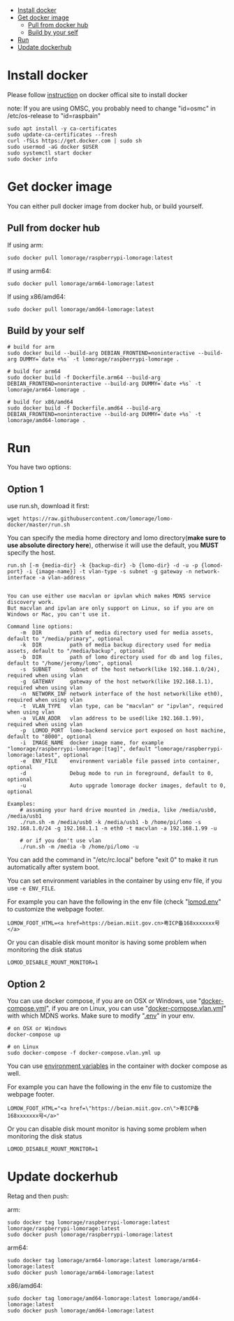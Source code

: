 
- [Install docker](#install-docker)
- [Get docker image](#get-docker-image)
  * [Pull from docker hub](#pull-from-docker-hub)
  * [Build by your self](#build-by-your-self)
- [Run](#run)
- [Update dockerhub](#update-dockerhub)

# Install docker

Please follow [instruction](https://docs.docker.com/engine/install/) on docker offical site to install docker

note: If you are using OMSC, you probably need to change "id=osmc" in /etc/os-release to "id=raspbain"

```
sudo apt install -y ca-certificates
sudo update-ca-certificates --fresh
curl -fSLs https://get.docker.com | sudo sh
sudo usermod -aG docker $USER
sudo systemctl start docker
sudo docker info
```

# Get docker image

You can either pull docker image from docker hub, or build yourself.

## Pull from docker hub

If using arm:

```
sudo docker pull lomorage/raspberrypi-lomorage:latest
```

If using arm64:

```
sudo docker pull lomorage/arm64-lomorage:latest
```

If using x86/amd64:

```
sudo docker pull lomorage/amd64-lomorage:latest
```

## Build by your self

```
# build for arm
sudo docker build --build-arg DEBIAN_FRONTEND=noninteractive --build-arg DUMMY=`date +%s` -t lomorage/raspberrypi-lomorage .

# build for arm64
sudo docker build -f Dockerfile.arm64 --build-arg DEBIAN_FRONTEND=noninteractive --build-arg DUMMY=`date +%s` -t lomorage/arm64-lomorage .

# build for x86/amd64
sudo docker build -f Dockerfile.amd64 --build-arg DEBIAN_FRONTEND=noninteractive --build-arg DUMMY=`date +%s` -t lomorage/amd64-lomorage .
```

# Run

You have two options:

## Option 1

use run.sh, download it first:

```
wget https://raw.githubusercontent.com/lomorage/lomo-docker/master/run.sh
```

You can specify the media home directory and lomo directory(**make sure to use absolute directory here**), otherwise it will use the default, you **MUST** specify the host.

```
run.sh [-m {media-dir} -k {backup-dir} -b {lomo-dir} -d -u -p {lomod-port} -i {image-name}] -t vlan-type -s subnet -g gateway -n network-interface -a vlan-address


You can use either use macvlan or ipvlan which makes MDNS service discovery work.
But macvlan and ipvlan are only support on Linux, so if you are on Windows or Mac, you can't use it.

Command line options:
    -m  DIR         path of media directory used for media assets, default to "/media/primary", optional
    -k  DIR         path of media backup directory used for media assets, default to "/media/backup", optional
    -b  DIR         path of lomo directory used for db and log files, default to "/home/jeromy/lomo", optional
    -s  SUBNET      Subnet of the host network(like 192.168.1.0/24), required when using vlan
    -g  GATEWAY     gateway of the host network(like 192.168.1.1), required when using vlan
    -n  NETWORK_INF network interface of the host network(like eth0), required when using vlan
    -t  VLAN_TYPE   vlan type, can be "macvlan" or "ipvlan", required when using vlan
    -a  VLAN_ADDR   vlan address to be used(like 192.168.1.99), required when using vlan
    -p  LOMOD_PORT  lomo-backend service port exposed on host machine, default to "8000", optional
    -i  IMAGE_NAME  docker image name, for example "lomorage/raspberrypi-lomorage:[tag]", default "lomorage/raspberrypi-lomorage:latest", optional
    -e  ENV_FILE    environment variable file passed into container, optional
    -d              Debug mode to run in foreground, default to 0, optional
    -u              Auto upgrade lomorage docker images, default to 0, optional

Examples:
    # assuming your hard drive mounted in /media, like /media/usb0, /media/usb1
    ./run.sh -m /media/usb0 -k /media/usb1 -b /home/pi/lomo -s 192.168.1.0/24 -g 192.168.1.1 -n eth0 -t macvlan -a 192.168.1.99 -u

    # or if you don't use vlan
    ./run.sh -m /media -b /home/pi/lomo -u
```

You can add the command in "/etc/rc.local" before "exit 0" to make it run automatically after system boot.

You can set environment variables in the container by using env file, if you use `-e ENV_FILE`.

For example you can have the following in the env file (check "[lomod.env](lomod.env)" to customize the webpage footer.

```
LOMOW_FOOT_HTML=<a href=https://beian.miit.gov.cn>粤ICP备168xxxxxxx号</a>
```

Or you can disable disk mount monitor is having some problem when monitoring the disk status

```
LOMOD_DISABLE_MOUNT_MONITOR=1
```

## Option 2

You can use docker compose, if you are on OSX or Windows, use "[docker-compose.yml](docker-compose.yml)", if you are on Linux, you can use "[docker-compose.vlan.yml](docker-compose.vlan.yml)" with which MDNS works.
Make sure to modify "[.env](.env)" in your env.

```
# on OSX or Windows
docker-compose up

# on Linux
sudo docker-compose -f docker-compose.vlan.yml up
```

You can use [environment variables](https://docs.docker.com/compose/environment-variables/#the-env_file-configuration-option) in the container with docker compose as well.

For example you can have the following in the env file to customize the webpage footer.

```
LOMOW_FOOT_HTML="<a href=\"https://beian.miit.gov.cn\">粤ICP备168xxxxxxx号</a>"
```

Or you can disable disk mount monitor is having some problem when monitoring the disk status

```
LOMOD_DISABLE_MOUNT_MONITOR=1
```

# Update dockerhub

Retag and then push:

arm:

```
sudo docker tag lomorage/raspberrypi-lomorage:latest lomorage/raspberrypi-lomorage:latest
sudo docker push lomorage/raspberrypi-lomorage:latest
```

arm64:

```
sudo docker tag lomorage/arm64-lomorage:latest lomorage/arm64-lomorage:latest
sudo docker push lomorage/arm64-lomorage:latest
```

x86/amd64:

```
sudo docker tag lomorage/amd64-lomorage:latest lomorage/amd64-lomorage:latest
sudo docker push lomorage/amd64-lomorage:latest
```
